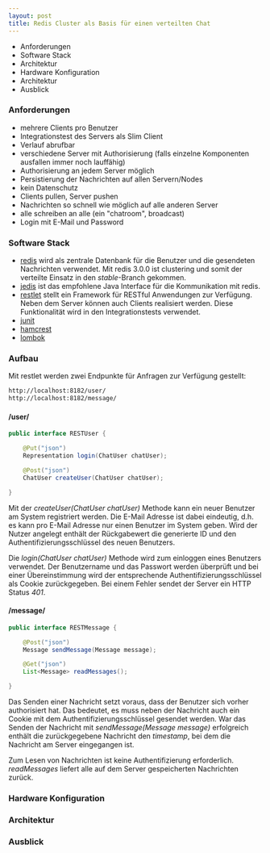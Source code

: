 ```yaml
---
layout: post
title: Redis Cluster als Basis für einen verteilten Chat
---
```


- Anforderungen
- Software Stack
- Architektur
- Hardware Konfiguration
- Architektur
- Ausblick

### Anforderungen ###

- mehrere Clients pro Benutzer
- Integrationstest des Servers als Slim Client
- Verlauf abrufbar
- verschiedene Server mit Authorisierung (falls einzelne Komponenten ausfallen immer noch lauffähig)
- Authorisierung an jedem Server möglich
- Persistierung der Nachrichten auf allen Servern/Nodes
- kein Datenschutz
- Clients pullen, Server pushen
- Nachrichten so schnell wie möglich auf alle anderen Server
- alle schreiben an alle (ein "chatroom", broadcast)
- Login mit E-Mail und Password

### Software Stack ###

- [redis](http://redis.io/) wird als zentrale Datenbank für die Benutzer und die gesendeten Nachrichten verwendet. Mit redis 3.0.0 ist clustering und somit der verteilte Einsatz in den _stable_-Branch gekommen.
- [jedis](https://github.com/xetorthio/jedis) ist das empfohlene Java Interface für die Kommunikation mit redis.
- [restlet](http://restlet.com/) stellt ein Framework für RESTful Anwendungen zur Verfügung. Neben dem Server können auch Clients realisiert werden. Diese Funktionalität wird in den Integrationstests verwendet.
- [junit](http://junit.org) 
- [hamcrest](http://hamcrest.org/JavaHamcrest/)
- [lombok](http://projectlombok.org/)

### Aufbau ###

Mit restlet werden zwei Endpunkte für Anfragen zur Verfügung gestellt:

~~~bash
http://localhost:8182/user/
http://localhost:8182/message/
~~~

#### /user/ ####

~~~java
public interface RESTUser {

	@Put("json")
	Representation login(ChatUser chatUser);

	@Post("json")
	ChatUser createUser(ChatUser chatUser);

}
~~~

Mit der _createUser(ChatUser chatUser)_ Methode kann ein neuer Benutzer am System registriert werden. Die E-Mail Adresse ist dabei eindeutig, d.h. es kann pro E-Mail Adresse nur einen Benutzer im System geben. Wird der Nutzer angelegt enthält der Rückgabewert die generierte ID und den Authentifizierungsschlüssel des neuen Benutzers.

Die _login(ChatUser chatUser)_ Methode wird zum einloggen eines Benutzers verwendet. Der Benutzername und das Passwort werden überprüft und bei einer Übereinstimmung wird der entsprechende Authentifizierungsschlüssel als Cookie zurückgegeben. Bei einem Fehler sendet der Server ein HTTP Status _401_.

#### /message/ ####

~~~java
public interface RESTMessage {

	@Post("json")
	Message sendMessage(Message message);

	@Get("json")
	List<Message> readMessages();

}
~~~

Das Senden einer Nachricht setzt voraus, dass der Benutzer sich vorher authorisiert hat. Das bedeutet, es muss neben der Nachricht auch ein Cookie mit dem Authentifizierungsschlüssel gesendet werden. War das Senden der Nachricht mit _sendMessage(Message message)_ erfolgreich enthält die zurückgegebene Nachricht den _timestamp_, bei dem die Nachricht am Server eingegangen ist.

Zum Lesen von Nachrichten ist keine Authentifizierung erforderlich. _readMessages_ liefert alle auf dem Server gespeicherten Nachrichten zurück.

### Hardware Konfiguration ###

### Architektur ###

### Ausblick ###
